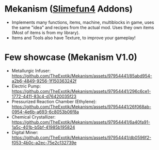 # Mekanism ([Slimefun4](https://github.com/Slimefun/Slimefun4) Addons)
- Implements many functions, items, machine, multiblocks in game, uses the same "idea"
and recipes from the actual mod. Uses they own items (Most of items is from my library).
- Items and Tools also have Texture, to improve your gameplay!

# Few showcase (**Mekanism V1.0**)
- Metallurgic Infuser: https://github.com/TheExotik/Mekanism/assets/97954441/85abd954-a2b6-4849-9256-1f150363242f
- Electric Pump: https://github.com/TheExotik/Mekanism/assets/97954441/296c6ce1-1772-4411-83c4-d76420035f23
- Pressurized Reaction Chamber (Ethylene): https://github.com/TheExotik/Mekanism/assets/97954441/26f068ab-0954-4e6b-a693-6c8053b06f8a
- Chemical Crystallizer: https://github.com/TheExotik/Mekanism/assets/97954441/6a40fa91-1a5c-401b-b5bf-41985b195824
- Digital Miner: https://github.com/TheExotik/Mekanism/assets/97954441/db0596f2-f053-4b0c-a2ec-75e2c132739e



